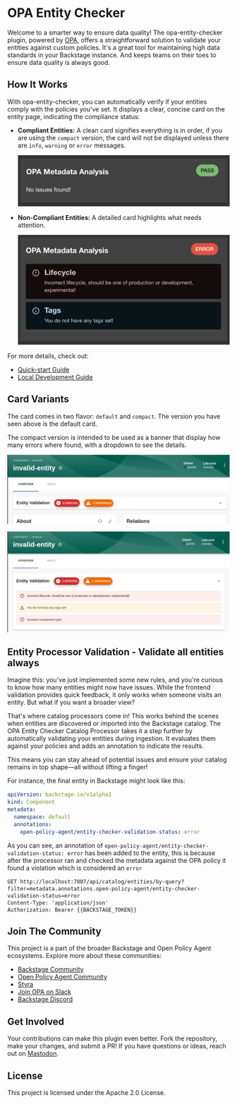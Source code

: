 # OPA Entity Checker

Welcome to a smarter way to ensure data quality! The opa-entity-checker plugin, powered by [OPA](https://github.com/open-policy-agent/opa), offers a straightforward solution to validate your entities against custom policies. It's a great tool for maintaining high data standards in your Backstage instance. And keeps teams on their toes to ensure data quality is always good.

## How It Works

With opa-entity-checker, you can automatically verify if your entities comply with the policies you've set. It displays a clear, concise card on the entity page, indicating the compliance status:

- **Compliant Entities:** A clean card signifies everything is in order, if you are using the `compact` version, the card will not be displayed unless there are `info`, `warning` or `error` messages.

  ![MetaData Card No Errors](../assets/all-pass.png)

- **Non-Compliant Entities:** A detailed card highlights what needs attention.

  ![MetaData Card](../assets/with-errors.png)

For more details, check out:

- [Quick-start Guide](/opa-entity-checker/quick-start.md)
- [Local Development Guide](/opa-entity-checker/local-development.md)

## Card Variants

The card comes in two flavor: `default` and `compact`. The version you have seen above is the default card.

The compact version is intended to be used as a banner that display how many errors where found, with a dropdown to
see the details.

![Compact MetaData Card Closed](../assets/card-compact-closed.png)

![Compact MetaData Card Open](../assets/card-compact-opened.png)

## Entity Processor Validation - Validate all entities always

Imagine this: you've just implemented some new rules, and you're curious to know how many entities might now have issues. While the frontend validation provides quick feedback, it only works when someone visits an entity. But what if you want a broader view?

That's where catalog processors come in! This works behind the scenes when entities are discovered or imported into the Backstage catalog. The OPA Entity Checker Catalog Processor takes it a step further by automatically validating your entities during ingestion. It evaluates them against your policies and adds an annotation to indicate the results.

This means you can stay ahead of potential issues and ensure your catalog remains in top shape—all without lifting a finger!

For instance, the final entity in Backstage might look like this:

```yaml
apiVersion: backstage.io/v1alpha1
kind: Component
metadata:
  namespace: default
  annotations:
    open-policy-agent/entity-checker-validation-status: error
```

As you can see, an annotation of `open-policy-agent/entity-checker-validation-status: error` has been added to the entity, this is because after the processor ran and checked the metadata against the OPA policy it found a violation which is considered an `error`

```http request
GET http://localhost:7007/api/catalog/entities/by-query?filter=metadata.annotations.open-policy-agent/entity-checker-validation-status=error
Content-Type: 'application/json'
Authorization: Bearer {{BACKSTAGE_TOKEN}}
```

## Join The Community

This project is a part of the broader Backstage and Open Policy Agent ecosystems. Explore more about these communities:

- [Backstage Community](https://backstage.io)
- [Open Policy Agent Community](https://www.openpolicyagent.org)
- [Styra](https://www.styra.com)
- [Join OPA on Slack](https://slack.openpolicyagent.org/)
- [Backstage Discord](https://discord.com/invite/MUpMjP2)

## Get Involved

Your contributions can make this plugin even better. Fork the repository, make your changes, and submit a PR! If you have questions or ideas, reach out on [Mastodon](https://hachyderm.io/@parcifal).

## License

This project is licensed under the Apache 2.0 License.
